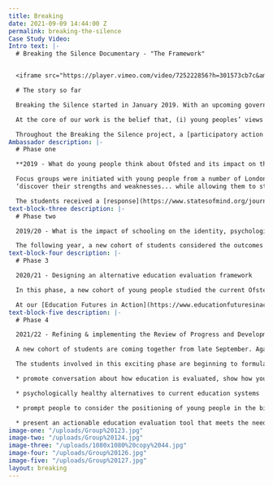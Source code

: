 ```yaml
---
title: Breaking
date: 2021-09-09 14:44:00 Z
permalink: breaking-the-silence
Case Study Video: 
Intro text: |-
  # Breaking the Silence Documentary - "The Framework"


  <iframe src="https://player.vimeo.com/video/725222856?h=301573cb7c&amp;badge=0&amp;autopause=0&amp;player_id=0&amp;app_id=58479" frameborder="0" allow="autoplay; fullscreen; picture-in-picture" allowfullscreen style="aspect-ratio: 16/9;width:100%;height:100%;" title="Breaking the Silence"></iframe>

  # The story so far

  Breaking the Silence started in January 2019. With an upcoming government consultation about Ofsted’s new education evaluation framework, we wondered what young people thought about how their schools were assessed. Recognising that students are rarely asked about their knowledge and experience of education, States of Mind launched the project to capture their perspectives. The core aims of Breaking the Silence are to challenge the educational status quo and present actionable alternatives that meet the needs of young people and support them to flourish.

  At the core of our work is the belief that, (i) young peoples’ views should be centred in all decisions around their education and, (ii) they are capable of conceptualising, defining and actioning meaningful change. Breaking the Silence is a constantly evolving research endeavour and is currently entering its fourth phase. Read more [here](https://www.statesofmind.org/journal/2020/09/16/breaking-the-silence.html).

  Throughout the Breaking the Silence project, a [participatory action research ](https://www.statesofmind.org/journal/2020/09/28/young-people-education-research.html)approach has been used to ensure that young people are active participants, not passive subjects. Students co-develop our projects; they shape the research questions, conduct their own surveys, focus groups and interviews, analyse the data and decide how this is to be disseminated, supported by States of Mind and our partner organisation, the Institute of Education, UCL. Each year, we work with a new cohort of young people who are in year 12 and attending sixth form colleges in the London borough of Newham. Young people apply to take part and commit to weekly sessions throughout the academic year.
Ambassador description: |-
  # Phase one

  **2019 - What do young people think about Ofsted and its impact on their education?**

  Focus groups were initiated with young people from a number of London colleges. Some volunteered to analyse the data, supported by States of Mind. They wrote a [letter](https://www.statesofmind.org/journal/2020/09/16/students-ofsted-open-letter.html) to Amanda Spielman outlining their findings. In particular, they highlighted major flaws around how education is measured and how this leads to ‘memorisation’ instead of learning, negatively impacts on the mental health and wellbeing of students and the lack of real world value of much of their schooling. They aspire for more autonomy and for education to provide opportunities to:
  ‘discover their strengths and weaknesses... while allowing them to start distinguishing their unique values and preferences for the future’.

  The students received a [response](https://www.statesofmind.org/journal/2020/09/28/ofsted-response.html) from Ofsted which did not address the problems raised, nor propose any solutions to the complex issues raised by the students.
text-block-three description: |-
  # Phase two

  2019/20 - What is the impact of schooling on the identity, psychological health and personal development of young people?

  The following year, a new cohort of students considered the outcomes of phase one and decided to take the project in a different direction. They constructed questionnaires and co-facilitated focus groups and interviews with the support of an IOE doctorate student. Check out the summary of findings from the [questionnaire](https://www.statesofmind.org/journal/2020/11/04/the-impact-of-school-on-students-mental-health.html) and [focus groups](https://www.statesofmind.org/journal/2020/11/04/academic-over-wellbeing-young-people.html). A disturbing picture emerged of an education system that values results above human flourishing, stifles creativity, identity, personal development and often negatively impacts the mental health of young people. They asserted many ideas for educational evolution, including increased “personal input” to curricula, “different ways of assessing” and valuing mental health and individuality. Two [podcasts](https://www.listennotes.com/podcasts/states-of-mind-bea-herbert-mISWTHu1Cek/) were also put together by States of Mind alongside student participants, to further bring the findings to life. One of the student leaders, [Reegan Mason](https://www.statesofmind.org/journal/2020/10/21/education-system-and-identity.html), wrote a piece outlining the emerging issues and ideas for innovation.
text-block-four description: |-
  # Phase 3

  2020/21 - Designing an alternative education evaluation framework

  In this phase, a new cohort of young people studied the current Ofsted framework, alongside national and international research around education evaluation. Subsequently, they co-interviewed Headteachers, former Ofsted inspectors, academics and others alongside a doctorate researcher who fully documented the process. The group then drafted an evaluation framework called the ‘Review for Progress and Development’ (RPD). For a fuller summary of the direction of phases three and four, see [here](https://www.statesofmind.org/journal/2020/11/18/education-inspection-students.html). The RPD differs hugely from Ofsted’s external accountability, focussing instead on school self-evaluation and collaborative evaluation across school networks. The final draft is a work in progress and a documentary is currently being edited that followed the project over the course of the year. It will be shared very soon!

  At our [Education Futures in Action](https://www.educationfuturesinaction.com/schedule-1) conference in July 2021, co-organised alongside UCL, young innovators from States of Mind presented their evidence-based ideas around educational transformation with candour and eloquence. Three leaders of the Breaking the Silence project have presented their ideas at various national conferences and to the Education Select Committee.
text-block-five description: |-
  # Phase 4

  2021/22 - Refining & implementing the Review of Progress and Development

  A new cohort of students are coming together from late September. Again, a PAR approach will be employed. They will work with States of Mind practitioners, students from previous phases and an IOE doctorate student to develop an understanding of phases one-three, then refine the RPD. This will be followed by implementation of the RPD and evaluation of the process alongside students and educators across a number of schools, including School 21 and London Academy of Excellence in Newham borough and (hopefully) other schools.

  The students involved in this exciting phase are beginning to formulate their aims for the year. It will be fascinating to see how the RPD develops and the response of school leaders and teachers when taking part in this alternative evaluation approach. We hope that as phase 4 comes to fruition, Breaking the Silence will:

  * promote conversation about how education is evaluated, show how young people can work together to create actionable

  * psychologically healthy alternatives to current education systems

  * prompt people to consider the positioning of young people in the big decisions that affect their lives and the extent to which they are currently disempowered

  * present an actionable education evaluation tool that meets the needs of diverse young people and can be applied across education provisions
image-one: "/uploads/Group%20123.jpg"
image-two: "/uploads/Group%20124.jpg"
image-three: "/uploads/1080x1080%20copy%2044.jpg"
image-four: "/uploads/Group%20126.jpg"
image-five: "/uploads/Group%20127.jpg"
layout: breaking
---
```


